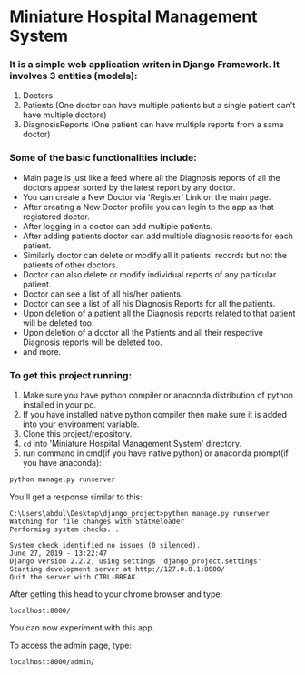 # Miniature Hospital Management System

### It is a simple web application writen in Django Framework. It involves 3 entities (models):

1. Doctors
2. Patients (One doctor can have multiple patients but a single patient can't have multiple doctors)
3. DiagnosisReports (One patient can have multiple reports from a same doctor)

### Some of the basic functionalities include:

- Main page is just like a feed where all the Diagnosis reports of all the doctors appear sorted by the latest report by any doctor.
- You can create a New Doctor via 'Register' Link on the main page.
- After creating a New Doctor profile you can login to the app as that registered doctor.
- After logging in a doctor can add multiple patients.
- After adding patients doctor can add multiple diagnosis reports for each patient. 
- Similarly doctor can delete or modify all it patients' records but not the patients of other doctors.
- Doctor can also delete or modify individual reports of any particular patient. 
- Doctor can see a list of all his/her patients.
- Doctor can see a list of all his Diagnosis Reports for all the patients.
- Upon deletion of a patient all the Diagnosis reports related to that patient will be deleted too. 
- Upon deletion of a doctor all the Patients and all their respective Diagnosis reports will be deleted too. 
- and more.

### To get this project running:

1. Make sure you have python compiler or anaconda distribution of python installed in your pc. 
2. If you have installed native python compiler then make sure it is added into your environment variable.
3. Clone this project/repository.
4. ```cd``` into 'Miniature Hospital Management System' directory.
5. run command in cmd(if you have native python) or anaconda prompt(if you have anaconda):

```python
python manage.py runserver
```

You'll get a response similar to this:

```
C:\Users\abdul\Desktop\django_project>python manage.py runserver
Watching for file changes with StatReloader
Performing system checks...

System check identified no issues (0 silenced).
June 27, 2019 - 13:22:47
Django version 2.2.2, using settings 'django_project.settings'
Starting development server at http://127.0.0.1:8000/
Quit the server with CTRL-BREAK.
```

After getting this head to your chrome browser and type:
```
localhost:8000/
```

You can now experiment with this app.

To access the admin page, type:
```
localhost:8000/admin/
```


